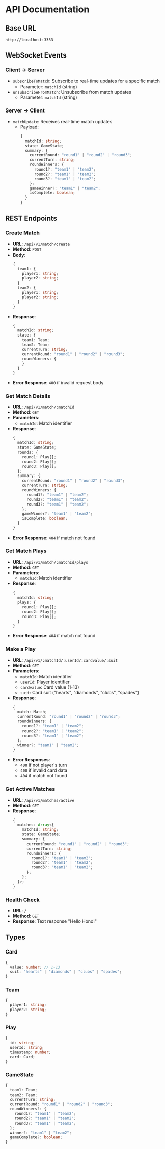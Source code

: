 # API Documentation

## Base URL

`http://localhost:3333`

## WebSocket Events

### Client -> Server

- `subscribeToMatch`: Subscribe to real-time updates for a specific match
  - Parameter: `matchId` (string)
- `unsubscribeFromMatch`: Unsubscribe from match updates
  - Parameter: `matchId` (string)

### Server -> Client

- `matchUpdate`: Receives real-time match updates
  - Payload:
    ```typescript
    {
      matchId: string;
      state: GameState;
      summary: {
        currentRound: "round1" | "round2" | "round3";
        currentTurn: string;
        roundWinners: {
          round1?: "team1" | "team2";
          round2?: "team1" | "team2";
          round3?: "team1" | "team2";
        };
        gameWinner?: "team1" | "team2";
        isComplete: boolean;
      }
    }
    ```

## REST Endpoints

### Create Match

- **URL**: `/api/v1/match/create`
- **Method**: `POST`
- **Body**:
  ```typescript
  {
    team1: {
      player1: string;
      player2: string;
    }
    team2: {
      player1: string;
      player2: string;
    }
  }
  ```
- **Response**:
  ```typescript
  {
    matchId: string;
    state: {
      team1: Team;
      team2: Team;
      currentTurn: string;
      currentRound: "round1" | "round2" | "round3";
      roundWinners: {
      }
    }
  }
  ```
- **Error Response**: `400` if invalid request body

### Get Match Details

- **URL**: `/api/v1/match/:matchId`
- **Method**: `GET`
- **Parameters**:
  - `matchId`: Match identifier
- **Response**:
  ```typescript
  {
    matchId: string;
    state: GameState;
    rounds: {
      round1: Play[];
      round2: Play[];
      round3: Play[];
    };
    summary: {
      currentRound: "round1" | "round2" | "round3";
      currentTurn: string;
      roundWinners: {
        round1?: "team1" | "team2";
        round2?: "team1" | "team2";
        round3?: "team1" | "team2";
      };
      gameWinner?: "team1" | "team2";
      isComplete: boolean;
    }
  }
  ```
- **Error Response**: `404` if match not found

### Get Match Plays

- **URL**: `/api/v1/match/:matchId/plays`
- **Method**: `GET`
- **Parameters**:
  - `matchId`: Match identifier
- **Response**:
  ```typescript
  {
    matchId: string;
    plays: {
      round1: Play[];
      round2: Play[];
      round3: Play[];
    }
  }
  ```
- **Error Response**: `404` if match not found

### Make a Play

- **URL**: `/api/v1/:matchId/:userId/:cardvalue/:suit`
- **Method**: `GET`
- **Parameters**:
  - `matchId`: Match identifier
  - `userId`: Player identifier
  - `cardvalue`: Card value (1-13)
  - `suit`: Card suit ("hearts", "diamonds", "clubs", "spades")
- **Response**:
  ```typescript
  {
    match: Match;
    currentRound: "round1" | "round2" | "round3";
    roundWinners: {
      round1?: "team1" | "team2";
      round2?: "team1" | "team2";
      round3?: "team1" | "team2";
    };
    winner?: "team1" | "team2";
  }
  ```
- **Error Responses**:
  - `400` if not player's turn
  - `400` if invalid card data
  - `404` if match not found

### Get Active Matches

- **URL**: `/api/v1/matches/active`
- **Method**: `GET`
- **Response**:
  ```typescript
  {
    matches: Array<{
      matchId: string;
      state: GameState;
      summary: {
        currentRound: "round1" | "round2" | "round3";
        currentTurn: string;
        roundWinners: {
          round1?: "team1" | "team2";
          round2?: "team1" | "team2";
          round3?: "team1" | "team2";
        };
      };
    }>;
  }
  ```

### Health Check

- **URL**: `/`
- **Method**: `GET`
- **Response**: Text response "Hello Hono!"

## Types

### Card

```typescript
{
  value: number; // 1-13
  suit: "hearts" | "diamonds" | "clubs" | "spades";
}
```

### Team

```typescript
{
  player1: string;
  player2: string;
}
```

### Play

```typescript
{
  id: string;
  userId: string;
  timestamp: number;
  card: Card;
}
```

### GameState

```typescript
{
  team1: Team;
  team2: Team;
  currentTurn: string;
  currentRound: "round1" | "round2" | "round3";
  roundWinners?: {
    round1?: "team1" | "team2";
    round2?: "team1" | "team2";
    round3?: "team1" | "team2";
  };
  winner?: "team1" | "team2";
  gameComplete?: boolean;
}
```
